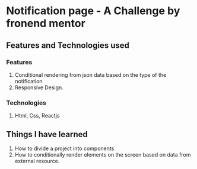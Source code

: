 # Notification page - A Challenge by fronend mentor

## Features and Technologies used


### Features

1. Conditional rendering from json data based on the type of the notification
2. Responsive Design.

### Technologies

1. Html, Css, Reactjs

## Things I have learned

1. How to divide a project into components
2. How to conditionally render elements on the screen based on data from external resource.
